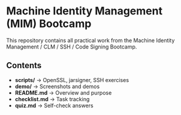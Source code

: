# Machine Identity Management (MIM) Bootcamp

This repository contains all practical work from the Machine Identity Management / CLM / SSH / Code Signing Bootcamp.

## Contents
- **scripts/** → OpenSSL, jarsigner, SSH exercises  
- **demo/** → Screenshots and demos  
- **README.md** → Overview and purpose  
- **checklist.md** → Task tracking  
- **quiz.md** → Self-check answers

